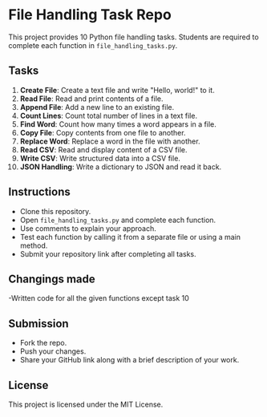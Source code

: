 # File Handling Task Repo

This project provides 10 Python file handling tasks. Students are required to complete each function in `file_handling_tasks.py`.

## Tasks

1. **Create File**: Create a text file and write "Hello, world!" to it.
2. **Read File**: Read and print contents of a file.
3. **Append File**: Add a new line to an existing file.
4. **Count Lines**: Count total number of lines in a text file.
5. **Find Word**: Count how many times a word appears in a file.
6. **Copy File**: Copy contents from one file to another.
7. **Replace Word**: Replace a word in the file with another.
8. **Read CSV**: Read and display content of a CSV file.
9. **Write CSV**: Write structured data into a CSV file.
10. **JSON Handling**: Write a dictionary to JSON and read it back.

## Instructions

- Clone this repository.
- Open `file_handling_tasks.py` and complete each function.
- Use comments to explain your approach.
- Test each function by calling it from a separate file or using a main method.
- Submit your repository link after completing all tasks.

## Changings made 

 -Written code for all the given functions except task 10

## Submission

- Fork the repo.
- Push your changes.
- Share your GitHub link along with a brief description of your work.

## License

This project is licensed under the MIT License.
